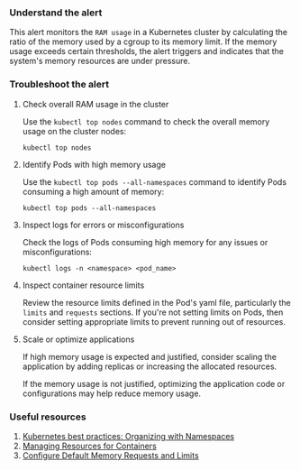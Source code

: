 ### Understand the alert

This alert monitors the `RAM usage` in a Kubernetes cluster by calculating the ratio of the memory used by a cgroup to its memory limit. If the memory usage exceeds certain thresholds, the alert triggers and indicates that the system's memory resources are under pressure.

### Troubleshoot the alert

1. Check overall RAM usage in the cluster

   Use the `kubectl top nodes` command to check the overall memory usage on the cluster nodes:
   ```
   kubectl top nodes
   ```

2. Identify Pods with high memory usage

   Use the `kubectl top pods --all-namespaces` command to identify Pods consuming a high amount of memory:
   ```
   kubectl top pods --all-namespaces
   ```

3. Inspect logs for errors or misconfigurations

   Check the logs of Pods consuming high memory for any issues or misconfigurations:
   ```
   kubectl logs -n <namespace> <pod_name>
   ```

4. Inspect container resource limits

   Review the resource limits defined in the Pod's yaml file, particularly the `limits` and `requests` sections. If you're not setting limits on Pods, then consider setting appropriate limits to prevent running out of resources.

5. Scale or optimize applications

   If high memory usage is expected and justified, consider scaling the application by adding replicas or increasing the allocated resources.

   If the memory usage is not justified, optimizing the application code or configurations may help reduce memory usage.

### Useful resources

1. [Kubernetes best practices: Organizing with Namespaces](https://kubernetes.io/docs/concepts/overview/working-with-objects/namespaces/)
2. [Managing Resources for Containers](https://kubernetes.io/docs/concepts/configuration/manage-resources-containers/)
3. [Configure Default Memory Requests and Limits](https://kubernetes.io/docs/tasks/administer-cluster/memory-default-namespace/)